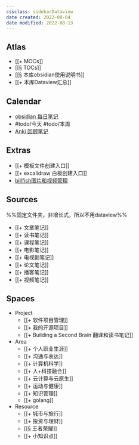 ```yaml
---
cssclass: sidebarDataview
date created: 2022-08-04
date modified: 2022-08-13
---
```


## Atlas

- [[+ MOCs]]
- [[§ TOCs]]
- [[§ 本库obsidian使用说明书]]
- [[+ 本库Dataview汇总]]

## Calendar

- [obsidian 每日笔记](obsidian://advanced-uri?daily=true&mode=append)
- #todo/今天 #todo/本周
- [Anki 回顾笔记](obsidian://advanced-uri?vault=knowledge-garden&commandid=obsidian-spaced-repetition%253Asrs-note-review-open-note)

## Extras

- [[+ 模板文件创建入口]]
- [[+ excalidraw 白板创建入口]]
- [billfish图片和视频管理](billfish://)

## Sources

%%固定文件夹，非增长式，所以不用dataview%%

- [[+ 文章笔记]]
- [[+ 读书笔记]]
- [[+ 课程笔记]]
- [[+ 电影笔记]]
- [[+ 电视剧笔记]]
- [[+ 论文笔记]]
- [[+ 播客笔记]]
- [[+ 视频笔记]]

## Spaces

- Project
	- [[+ 软件项目管理]]
	- [[+ 我的开源项目]]
	- [[+ Building a Second Brain 翻译和读书笔记]]
- Area
	- [[+ 个人职业生涯]]
	- [[+ 沟通与表达]]
	- [[+ 计算机科学]]
	- [[+ 人+科技融合]]
	- [[+ 云计算与云原生]]
	- [[+ 运动与健康]]
	- [[+ 知识管理]]
	- [[+ golang]]
- Resource
	- [[+ 城市与旅行]]
	- [[+ 投资与理财]]
	- [[§ 王者荣耀]]
	- [[+ 小知识点]]
